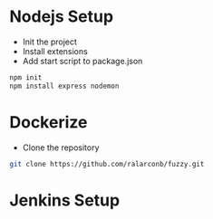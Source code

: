 # Nodejs Setup
- Init the project
- Install extensions
- Add start script to package.json
```sh
npm init
npm install express nodemon
```
# Dockerize
- Clone the repository
```sh
git clone https://github.com/ralarconb/fuzzy.git
```
# Jenkins Setup